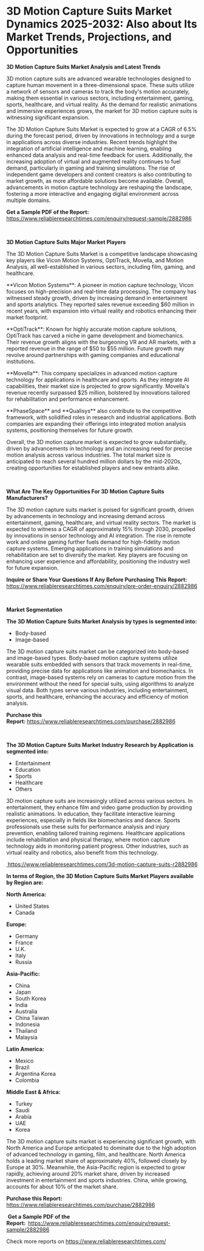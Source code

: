 <p><h1>3D Motion Capture Suits Market Dynamics 2025-2032: Also about Its Market Trends, Projections, and Opportunities</h1></p><p><strong>3D Motion Capture Suits Market Analysis and Latest Trends</strong></p>
<p><p>3D motion capture suits are advanced wearable technologies designed to capture human movement in a three-dimensional space. These suits utilize a network of sensors and cameras to track the body's motion accurately, making them essential in various sectors, including entertainment, gaming, sports, healthcare, and virtual reality. As the demand for realistic animations and immersive experiences grows, the market for 3D motion capture suits is witnessing significant expansion.</p><p>The 3D Motion Capture Suits Market is expected to grow at a CAGR of 6.5% during the forecast period, driven by innovations in technology and a surge in applications across diverse industries. Recent trends highlight the integration of artificial intelligence and machine learning, enabling enhanced data analysis and real-time feedback for users. Additionally, the increasing adoption of virtual and augmented reality continues to fuel demand, particularly in gaming and training simulations. The rise of independent game developers and content creators is also contributing to market growth, as more affordable solutions become available. Overall, advancements in motion capture technology are reshaping the landscape, fostering a more interactive and engaging digital environment across multiple domains.</p></p>
<p><strong>Get a Sample PDF of the Report:&nbsp;</strong> <a href="https://www.reliableresearchtimes.com/enquiry/request-sample/2882986?utm_campaign=2624&utm_medium=2&utm_source=Github&utm_content=ia&utm_term=13032025&utm_id=3d-motion-capture-suits">https://www.reliableresearchtimes.com/enquiry/request-sample/2882986</a></p>
<p>&nbsp;</p>
<p><strong>3D Motion Capture Suits Major Market Players</strong></p>
<p><p>The 3D Motion Capture Suits Market is a competitive landscape showcasing key players like Vicon Motion Systems, OptiTrack, Movella, and Motion Analysis, all well-established in various sectors, including film, gaming, and healthcare.</p><p>**Vicon Motion Systems**: A pioneer in motion capture technology, Vicon focuses on high-precision and real-time data processing. The company has witnessed steady growth, driven by increasing demand in entertainment and sports analytics. They reported sales revenue exceeding $60 million in recent years, with expansion into virtual reality and robotics enhancing their market footprint.</p><p>**OptiTrack**: Known for highly accurate motion capture solutions, OptiTrack has carved a niche in game development and biomechanics. Their revenue growth aligns with the burgeoning VR and AR markets, with a reported revenue in the range of $50 to $55 million. Future growth may revolve around partnerships with gaming companies and educational institutions.</p><p>**Movella**: This company specializes in advanced motion capture technology for applications in healthcare and sports. As they integrate AI capabilities, their market size is projected to grow significantly. Movella's revenue recently surpassed $25 million, bolstered by innovations tailored for rehabilitation and performance enhancement.</p><p>**PhaseSpace** and **Qualisys** also contribute to the competitive framework, with solidified roles in research and industrial applications. Both companies are expanding their offerings into integrated motion analysis systems, positioning themselves for future growth.</p><p>Overall, the 3D motion capture market is expected to grow substantially, driven by advancements in technology and an increasing need for precise motion analysis across various industries. The total market size is anticipated to reach several hundred million dollars by the mid-2020s, creating opportunities for established players and new entrants alike.</p></p>
<p>&nbsp;</p>
<p><strong>What Are The Key Opportunities For 3D Motion Capture Suits Manufacturers?</strong></p>
<p><p>The 3D motion capture suits market is poised for significant growth, driven by advancements in technology and increasing demand across entertainment, gaming, healthcare, and virtual reality sectors. The market is expected to witness a CAGR of approximately 15% through 2030, propelled by innovations in sensor technology and AI integration. The rise in remote work and online gaming further fuels demand for high-fidelity motion capture systems. Emerging applications in training simulations and rehabilitation are set to diversify the market. Key players are focusing on enhancing user experience and affordability, positioning the industry well for future expansion.</p></p>
<p><strong>Inquire or Share Your Questions If Any Before Purchasing This Report:</strong> <a href="https://www.reliableresearchtimes.com/enquiry/pre-order-enquiry/2882986?utm_campaign=2624&utm_medium=2&utm_source=Github&utm_content=ia&utm_term=13032025&utm_id=3d-motion-capture-suits">https://www.reliableresearchtimes.com/enquiry/pre-order-enquiry/2882986</a></p>
<p>&nbsp;</p>
<p><strong>Market Segmentation</strong></p>
<p><strong>The 3D Motion Capture Suits Market Analysis by types is segmented into:</strong></p>
<p><ul><li>Body-based</li><li>Image-based</li></ul></p>
<p><p>The 3D motion capture suits market can be categorized into body-based and image-based types. Body-based motion capture systems utilize wearable suits embedded with sensors that track movements in real-time, providing precise data for applications like animation and biomechanics. In contrast, image-based systems rely on cameras to capture motion from the environment without the need for special suits, using algorithms to analyze visual data. Both types serve various industries, including entertainment, sports, and healthcare, enhancing the accuracy and efficiency of motion analysis.</p></p>
<p><strong>Purchase this Report:&nbsp;</strong><a href="https://www.reliableresearchtimes.com/purchase/2882986?utm_campaign=2624&utm_medium=2&utm_source=Github&utm_content=ia&utm_term=13032025&utm_id=3d-motion-capture-suits">https://www.reliableresearchtimes.com/purchase/2882986</a></p>
<p>&nbsp;</p>
<p><strong>The 3D Motion Capture Suits Market Industry Research by Application is segmented into:</strong></p>
<p><ul><li>Entertainment</li><li>Education</li><li>Sports</li><li>Healthcare</li><li>Others</li></ul></p>
<p><p>3D motion capture suits are increasingly utilized across various sectors. In entertainment, they enhance film and video game production by providing realistic animations. In education, they facilitate interactive learning experiences, especially in fields like biomechanics and dance. Sports professionals use these suits for performance analysis and injury prevention, enabling tailored training regimens. Healthcare applications include rehabilitation and physical therapy, where motion capture technology aids in monitoring patient progress. Other industries, such as virtual reality and robotics, also benefit from this technology.</p></p>
<p><a href="https://www.reliableresearchtimes.com/3d-motion-capture-suits-r2882986?utm_campaign=2624&utm_medium=2&utm_source=Github&utm_content=ia&utm_term=13032025&utm_id=3d-motion-capture-suits">&nbsp;https://www.reliableresearchtimes.com/3d-motion-capture-suits-r2882986</a></p>
<p><strong>In terms of Region, the 3D Motion Capture Suits Market Players available by Region are:</strong></p>
<p>
    <p> <strong> North America: </strong>
        <ul>
            <li>United States</li>
            <li>Canada</li>
        </ul>
        </p> 
    <p> <strong> Europe: </strong>
        <ul>
            <li>Germany</li>
            <li>France</li>
            <li>U.K.</li>
            <li>Italy</li>
            <li>Russia</li>
        </ul>
        </p> 
    <p> <strong> Asia-Pacific: </strong>
        <ul>
            <li>China</li>
            <li>Japan</li>
            <li>South Korea</li>
            <li>India</li>
            <li>Australia</li>
            <li>China Taiwan</li>
            <li>Indonesia</li>
            <li>Thailand</li>
            <li>Malaysia</li>
        </ul>
        </p> 
    <p> <strong> Latin America: </strong>
        <ul>
            <li>Mexico</li>
            <li>Brazil</li>
            <li>Argentina Korea</li>
            <li>Colombia</li>
        </ul>
        </p> 
    <p> <strong> Middle East & Africa: </strong>
        <ul>
            <li>Turkey</li>
            <li>Saudi</li>
            <li>Arabia</li>
            <li>UAE</li>
            <li>Korea</li>
        </ul>
    </p>
    </p>
<p><p>The 3D motion capture suits market is experiencing significant growth, with North America and Europe anticipated to dominate due to the high adoption of advanced technology in gaming, film, and healthcare. North America holds a leading market share of approximately 40%, followed closely by Europe at 30%. Meanwhile, the Asia-Pacific region is expected to grow rapidly, achieving around 20% market share, driven by increased investment in entertainment and sports industries. China, while growing, accounts for about 10% of the market share.</p></p>
<p><strong>Purchase this Report: </strong><a href="https://www.reliableresearchtimes.com/purchase/2882986?utm_campaign=2624&utm_medium=2&utm_source=Github&utm_content=ia&utm_term=13032025&utm_id=3d-motion-capture-suits">https://www.reliableresearchtimes.com/purchase/2882986</a></p>
<p>&nbsp;<strong>Get a Sample PDF of the Report:&nbsp;&nbsp;</strong><a href="https://www.reliableresearchtimes.com/enquiry/request-sample/2882986?utm_campaign=2624&utm_medium=2&utm_source=Github&utm_content=ia&utm_term=13032025&utm_id=3d-motion-capture-suits">https://www.reliableresearchtimes.com/enquiry/request-sample/2882986</a></p>
<p><strong></strong></p>
<p>Check more reports on <a href="https://www.reliableresearchtimes.com/?utm_campaign=2624&utm_medium=2&utm_source=Github&utm_content=ia&utm_term=13032025&utm_id=3d-motion-capture-suits">https://www.reliableresearchtimes.com/</a></p>